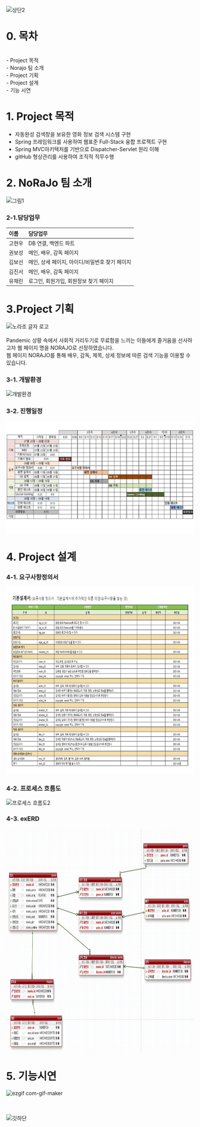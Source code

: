 ![상단2](https://user-images.githubusercontent.com/89445560/133356771-5870fc1c-efc1-4a8f-b815-12b341659c30.png)
# 0. 목차
<br>
- Project 목적
<br>
- Norajo 팀 소개
<br>
- Project 기획
<br>
- Project 설계
<br>
- 기능 시연
   
# 1. Project 목적  

*  자동완성 검색창을 보유한 영화 정보 검색 시스템 구현
*  Spring 프레임워크를 사용하여 웹표준 Full-Stack 융합 프로젝트 구현 
*  Spring MVC아키텍처를 기반으로 Dispatcher-Servlet 원리 이해
*  gitHub 형상관리를 사용하여 조직적 직무수행


# 2. NoRaJo 팀 소개 
![그림1](https://user-images.githubusercontent.com/89445560/133225509-20b94109-a69f-4497-86e2-c666c3870fd6.png)

### 2-1.담당업무 
|이름|담당업무|
|:-------|:-------|
|고현우| DB 연결, 백엔드 파트 |  
|권보성| 메인, 배우, 감독 페이지 |
|김보선| 메인, 상세 페이지, 아이디/비밀번호 찾기 페이지 |
|김진서| 메인, 배우, 감독 페이지|
|유채린| 로그인, 회원가입, 회원정보 찾기 페이지 |


# 3.Project  기획

![노라조 글자 로고](https://user-images.githubusercontent.com/89445560/133226001-a724c49a-cdfe-46b7-82b4-defde89dc81b.png)
<br>
<br>
  Pandemic 상황 속에서 사회적 거리두기로 무료함을 느끼는 이들에게 즐거움을 선사하고자 웹 페이지 명을 NORAJO로 선정하였습니다.
<br>
웹 페이지 NORAJO를 통해 배우, 감독, 제목, 상세 정보에 따른 검색 기능을 이용할 수 있습니다. 

### 3-1. 개발환경
![개발환경](https://user-images.githubusercontent.com/89445560/133253336-a21b9436-1b65-4e96-9c47-a0d80931feb4.png)

### 3-2. 진행일정
<img src="https://github.com/hykim-king/NORAJO/blob/35d68961a0a7b8160ef2b2d16fcf4ca0cd2bb5ee/WBS.PNG" width="1000px" height="300px"></img>


# 4. Project 설계
### 4-1. 요구사항정의서
<img src="https://github.com/hykim-king/NORAJO/blob/0b16de8f8bec4a669caa11313a9512f12ddfd5ba/%EC%9A%94%EA%B5%AC%EC%82%AC%ED%95%AD%EC%A0%95%EC%9D%98%EC%84%9C(0927).PNG" width="700px" height="500px"></img>

### 4-2. 프로세스 흐름도
![프로세스 흐름도2](https://user-images.githubusercontent.com/89445560/133357543-3115fe62-9b40-4c5b-8505-f09f43353d28.JPG)

### 4-3. exERD
<img src="https://github.com/hykim-king/NORAJO/blob/35d68961a0a7b8160ef2b2d16fcf4ca0cd2bb5ee/exERD.PNG" width="700px" height="600px"></img>


# 5. 기능시연
![ezgif com-gif-maker](https://user-images.githubusercontent.com/89445560/132998593-89d545b7-1536-4957-8b00-610066aeb4a8.gif)    
<br>
<br>


![깃하단](https://user-images.githubusercontent.com/89445560/133356854-a720ff4d-84d1-40da-ab70-42f65b26b626.png)
